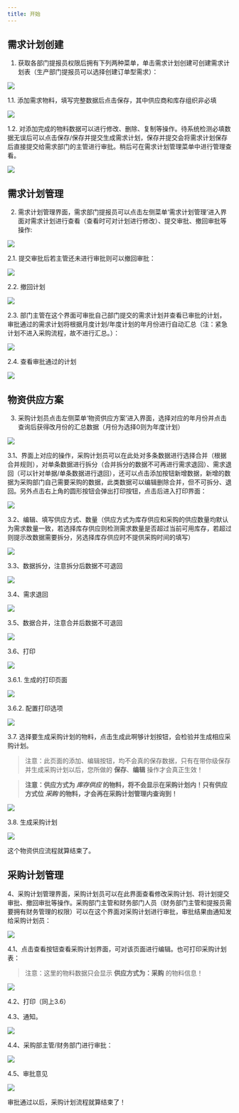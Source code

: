 ```yaml
---
title: 开始
---
```


## 需求计划创建

1. 获取各部门提报员权限后拥有下列两种菜单，单击需求计划创建可创建需求计划表（生产部门提报员可以选择创建订单型需求）：

![](http://q0zlaui5t.bkt.clouddn.com/docs/%E5%9B%BE%E7%89%878.png)

1.1. 添加需求物料，填写完整数据后点击保存，其中供应商和库存组织非必填

![](http://q0zlaui5t.bkt.clouddn.com/docs/%E5%9B%BE%E7%89%879.png)

1.2. 对添加完成的物料数据可以进行修改、删除、复制等操作。待系统检测必填数据无误后可以点击保存/保存并提交生成需求计划，保存并提交会将需求计划保存后直接提交给需求部门的主管进行审批。稍后可在需求计划管理菜单中进行管理查看。

![](http://q0zlaui5t.bkt.clouddn.com/docs/%E5%9B%BE%E7%89%8710.png)

## 需求计划管理

2. 需求计划管理界面，需求部门提报员可以点击左侧菜单‘需求计划管理’进入界面对需求计划进行查看（查看时可对计划进行修改）、提交审批、撤回审批等操作:

![](http://q0zlaui5t.bkt.clouddn.com/docs/%E5%9B%BE%E7%89%8711.png)

2.1. 提交审批后若主管还未进行审批则可以撤回审批：

![](http://q0zlaui5t.bkt.clouddn.com/docs/%E5%9B%BE%E7%89%8712.png)

2.2. 撤回计划

![](http://q0zlaui5t.bkt.clouddn.com/docs/%E5%9B%BE%E7%89%8713.png)

2.3. 部门主管在这个界面可审批自己部门提交的需求计划并查看已审批的计划，审批通过的需求计划将根据月度计划/年度计划的年月份进行自动汇总（注：紧急计划不进入采购流程，故不进行汇总。）：

![](http://q0zlaui5t.bkt.clouddn.com/docs/%E5%9B%BE%E7%89%8714.png)

2.4. 查看审批通过的计划

![](http://q0zlaui5t.bkt.clouddn.com/docs/%E5%9B%BE%E7%89%8715.png)

## 物资供应方案

3. 采购计划员点击左侧菜单‘物资供应方案’进入界面，选择对应的年月份并点击查询后获得改月份的汇总数据（月份为选择0则为年度计划）

![](http://q0zlaui5t.bkt.clouddn.com/docs/%E5%9B%BE%E7%89%8716.png)

3.1、界面上对应的操作，采购计划员可以在此处对多条数据进行选择合并（根据合并规则），对单条数据进行拆分（合并拆分的数据不可再进行需求退回）、需求退回（可以针对单据/单条数据进行退回），还可以点击添加按钮新增数据，新增的数据为采购部门自己需要采购的数据，此类数据可以编辑删除合并，但不可拆分、退回。另外点击右上角的圆形按钮会弹出打印按钮，点击后进入打印界面：

![](http://q0zlaui5t.bkt.clouddn.com/docs/1%E5%9B%BE%E7%89%872.png)

3.2、编辑、填写供应方式、数量（供应方式为库存供应和采购的供应数量均默认为需求数量一致，若选择库存供应则检测需求数量是否超过当前可用库存，若超过则提示改数据需要拆分，另选择库存供应时不提供采购时间的填写）

![](http://q0zlaui5t.bkt.clouddn.com/docs/1%E5%9B%BE%E7%89%873.png)

3.3、数据拆分，注意拆分后数据不可退回

![](http://q0zlaui5t.bkt.clouddn.com/docs/1%E5%9B%BE%E7%89%874.png)

3.4、需求退回

![](http://q0zlaui5t.bkt.clouddn.com/docs/1%E5%9B%BE%E7%89%875.png)

3.5、数据合并，注意合并后数据不可退回

![](http://q0zlaui5t.bkt.clouddn.com/docs/1%E5%9B%BE%E7%89%876.png)

3.6、打印

![](http://q0zlaui5t.bkt.clouddn.com/docs/1%E5%9B%BE%E7%89%877.png)

3.6.1. 生成的打印页面

![](http://q0zlaui5t.bkt.clouddn.com/docs/1%E5%9B%BE%E7%89%878.png)

3.6.2. 配置打印选项

![](http://q0zlaui5t.bkt.clouddn.com/docs/1%E5%9B%BE%E7%89%879.png)

3.7. 选择要生成采购计划的物料，点击生成此啊够计划按钮，会检验并生成相应采购计划。

> 注意：此页面的添加、编辑按钮，均不会真的保存数据，只有在带你级保存并生成采购计划以后，您所做的 **保存**、**编辑** 操作才会真正生效！

> **注意：供应方式为 *库存供应* 的物料，将不会显示在采购计划内！只有供应方式位 *采购* 的物料，才会再在采购计划管理内查询到！**

![](http://q0zlaui5t.bkt.clouddn.com/docs/TIM%E5%9B%BE%E7%89%8720191121212029.png)

3.8. 生成采购计划

![](http://q0zlaui5t.bkt.clouddn.com/docs/TIM%E5%9B%BE%E7%89%8720191121212038.png)

这个物资供应流程就算结束了。

## 采购计划管理

4、采购计划管理界面，采购计划员可以在此界面查看修改采购计划、将计划提交审批、撤回审批等操作。采购部门主管和财务部门人员（财务部门主管和提报员需要拥有财务管理的权限）可以在这个界面对采购计划进行审批，审批结果由通知发给采购计划员：

![](http://q0zlaui5t.bkt.clouddn.com/docs/1%E5%9B%BE%E7%89%8710.png)

4.1、点击查看按钮查看采购计划界面，可对该页面进行编辑。也可打印采购计划表：

> 注意：这里的物料数据只会显示 **供应方式为：采购** 的物料信息！

![](http://q0zlaui5t.bkt.clouddn.com/docs/1%E5%9B%BE%E7%89%8711.png)

4.2、打印（同上3.6）

4.3、通知。

![](http://q0zlaui5t.bkt.clouddn.com/docs/1%E5%9B%BE%E7%89%8712.png)

4.4、采购部主管/财务部门进行审批：

![](http://q0zlaui5t.bkt.clouddn.com/docs/1%E5%9B%BE%E7%89%8713.png)

4.5、审批意见

![](http://q0zlaui5t.bkt.clouddn.com/docs/1%E5%9B%BE%E7%89%8714.png)

审批通过以后，采购计划流程就算结束了！
